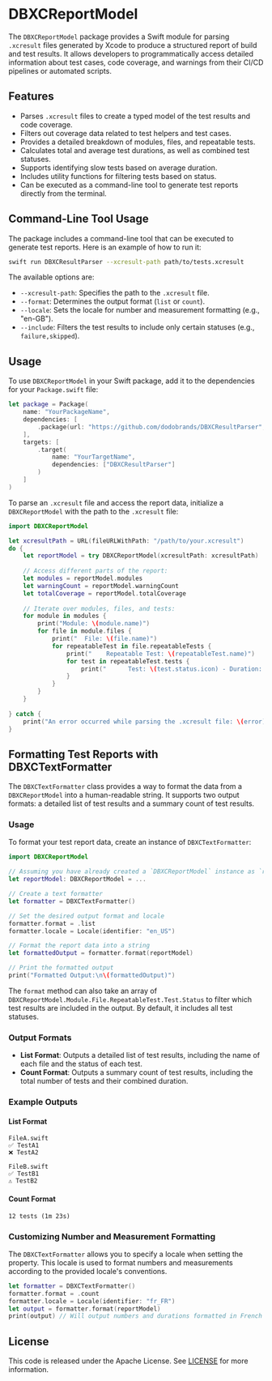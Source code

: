 # DBXCReportModel

The `DBXCReportModel` package provides a Swift module for parsing `.xcresult` files generated by Xcode to produce a structured report of build and test results. It allows developers to programmatically access detailed information about test cases, code coverage, and warnings from their CI/CD pipelines or automated scripts.

## Features

- Parses `.xcresult` files to create a typed model of the test results and code coverage.
- Filters out coverage data related to test helpers and test cases.
- Provides a detailed breakdown of modules, files, and repeatable tests.
- Calculates total and average test durations, as well as combined test statuses.
- Supports identifying slow tests based on average duration.
- Includes utility functions for filtering tests based on status.
- Can be executed as a command-line tool to generate test reports directly from the terminal.

## Command-Line Tool Usage

The package includes a command-line tool that can be executed to generate test reports. Here is an example of how to run it:

```bash
swift run DBXCResultParser --xcresult-path path/to/tests.xcresult
```

The available options are:
- `--xcresult-path`: Specifies the path to the `.xcresult` file.
- `--format`: Determines the output format (`list` or `count`).
- `--locale`: Sets the locale for number and measurement formatting (e.g., "en-GB").
- `--include`: Filters the test results to include only certain statuses (e.g., `failure,skipped`).

## Usage

To use `DBXCReportModel` in your Swift package, add it to the dependencies for your `Package.swift` file:

```swift
let package = Package(
    name: "YourPackageName",
    dependencies: [
        .package(url: "https://github.com/dodobrands/DBXCResultParser", .upToNextMajor(from: "3.0.0"))
    ],
    targets: [
        .target(
            name: "YourTargetName",
            dependencies: ["DBXCResultParser"]
        )
    ]
)
```

To parse an `.xcresult` file and access the report data, initialize a `DBXCReportModel` with the path to the `.xcresult` file:

```swift
import DBXCReportModel

let xcresultPath = URL(fileURLWithPath: "/path/to/your.xcresult")
do {
    let reportModel = try DBXCReportModel(xcresultPath: xcresultPath)
    
    // Access different parts of the report:
    let modules = reportModel.modules
    let warningCount = reportModel.warningCount
    let totalCoverage = reportModel.totalCoverage
    
    // Iterate over modules, files, and tests:
    for module in modules {
        print("Module: \(module.name)")
        for file in module.files {
            print("  File: \(file.name)")
            for repeatableTest in file.repeatableTests {
                print("    Repeatable Test: \(repeatableTest.name)")
                for test in repeatableTest.tests {
                    print("      Test: \(test.status.icon) - Duration: \(test.duration)")
                }
            }
        }
    }
    
} catch {
    print("An error occurred while parsing the .xcresult file: \(error)")
}
```

## Formatting Test Reports with DBXCTextFormatter

The `DBXCTextFormatter` class provides a way to format the data from a `DBXCReportModel` into a human-readable string. It supports two output formats: a detailed list of test results and a summary count of test results.

### Usage

To format your test report data, create an instance of `DBXCTextFormatter`:

```swift
import DBXCReportModel

// Assuming you have already created a `DBXCReportModel` instance as `reportModel`
let reportModel: DBXCReportModel = ...

// Create a text formatter
let formatter = DBXCTextFormatter()

// Set the desired output format and locale
formatter.format = .list
formatter.locale = Locale(identifier: "en_US")

// Format the report data into a string
let formattedOutput = formatter.format(reportModel)

// Print the formatted output
print("Formatted Output:\n\(formattedOutput)")
```

The `format` method can also take an array of `DBXCReportModel.Module.File.RepeatableTest.Test.Status` to filter which test results are included in the output. By default, it includes all test statuses.

### Output Formats

- **List Format**: Outputs a detailed list of test results, including the name of each file and the status of each test.
- **Count Format**: Outputs a summary count of test results, including the total number of tests and their combined duration.

### Example Outputs

#### List Format
```
FileA.swift
✅ TestA1
❌ TestA2

FileB.swift
✅ TestB1
⚠️ TestB2
```

#### Count Format
```
12 tests (1m 23s)
```

### Customizing Number and Measurement Formatting

The `DBXCTextFormatter` allows you to specify a locale when setting the property. This locale is used to format numbers and measurements according to the provided locale's conventions.

```swift
let formatter = DBXCTextFormatter()
formatter.format = .count
formatter.locale = Locale(identifier: "fr_FR")
let output = formatter.format(reportModel)
print(output) // Will output numbers and durations formatted in French
```

## License

This code is released under the Apache License. See [LICENSE](LICENSE) for more information.